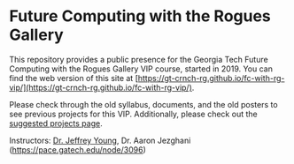 # Future Computing with the Rogues Gallery
This repository provides a public presence for the Georgia Tech Future Computing with the Rogues Gallery VIP course, started in 2019. You can find the web version of this site at [https://gt-crnch-rg.github.io/fc-with-rg-vip/](https://gt-crnch-rg.github.io/fc-with-rg-vip/).

Please check through the old syllabus, documents, and the old posters to see previous projects for this VIP. Additionally, please check out the [suggested projects page](https://github.com/gt-crnch-rg/fc-with-rg-vip/blob/main/docs/new-vip-students/%5BNew%20Students%5D%20Current%20and%20Suggested%20Projects.md).

Instructors: [Dr. Jeffrey Young](https://jyoung3131.github.io/), Dr. Aaron Jezghani (https://pace.gatech.edu/node/3096)
